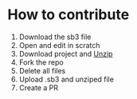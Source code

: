 # **How to contribute**
1) Download the sb3 file
2) Open and edit in scratch
3) Download project and [Unzip](https://en.scratch-wiki.info/wiki/JSON_Tutorial)
4) Fork the repo
5) Delete all files
6) Upload .sb3 and unziped file
7) Create a PR
